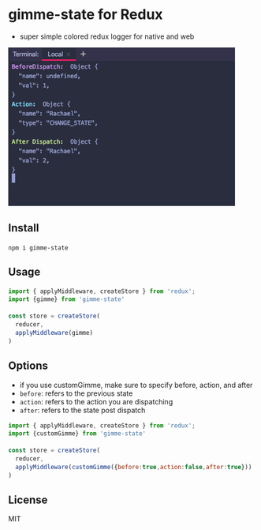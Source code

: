 # gimme-state for Redux
- super simple colored redux logger for native and web

![](https://github.com/11grossmane/gimme-state/blob/master/gimme.png)

## Install
`npm i gimme-state`

## Usage
```javascript
import { applyMiddleware, createStore } from 'redux';
import {gimme} from 'gimme-state'

const store = createStore(
  reducer,
  applyMiddleware(gimme)
)
```

## Options

- if you use customGimme, make sure to specify before, action, and after
- `before`: refers to the previous state
- `action`: refers to the action you are dispatching
- `after`: refers to the state post dispatch


```javascript
import { applyMiddleware, createStore } from 'redux';
import {customGimme} from 'gimme-state'

const store = createStore(
  reducer,
  applyMiddleware(customGimme({before:true,action:false,after:true}))
)
```

## License
MIT